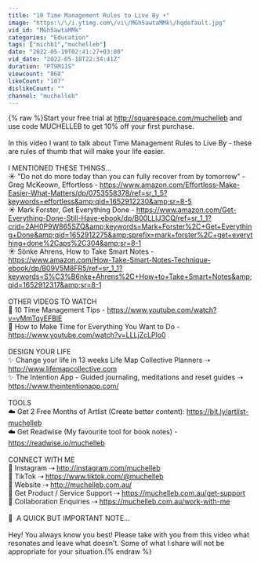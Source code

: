 ```yaml
---
title: "10 Time Management Rules to Live By ☀️"
image: "https:\/\/i.ytimg.com\/vi\/MGh5awtaMMk\/hqdefault.jpg"
vid_id: "MGh5awtaMMk"
categories: "Education"
tags: ["michb1","muchelleb"]
date: "2022-05-19T02:41:27+03:00"
vid_date: "2022-05-18T22:34:41Z"
duration: "PT9M11S"
viewcount: "868"
likeCount: "107"
dislikeCount: ""
channel: "muchelleb"
---
```

{% raw %}Start your free trial at <a rel="nofollow" target="blank" href="http://squarespace.com/muchelleb">http://squarespace.com/muchelleb</a> and use code MUCHELLEB to get 10% off your first purchase.<br /><br />In this video I want to talk about Time Management Rules to Live By - these are rules of thumb that will make your life easier.<br /><br />I MENTIONED THESE THINGS...<br />☀️ &quot;Do not do more today than you can fully recover from by tomorrow&quot; - Greg McKeown, Effortless - <a rel="nofollow" target="blank" href="https://www.amazon.com/Effortless-Make-Easier-What-Matters/dp/0753558378/ref=sr_1_5?keywords=effortless&amp;qid=1652912230&amp;sr=8-5">https://www.amazon.com/Effortless-Make-Easier-What-Matters/dp/0753558378/ref=sr_1_5?keywords=effortless&amp;qid=1652912230&amp;sr=8-5</a><br />☀️ Mark Forster, Get Everything Done - <a rel="nofollow" target="blank" href="https://www.amazon.com/Get-Everything-Done-Still-Have-ebook/dp/B00LLIJ3CQ/ref=sr_1_1?crid=2AH0P9W865SZQ&amp;keywords=Mark+Forster%2C+Get+Everything+Done&amp;qid=1652912275&amp;sprefix=mark+forster%2C+get+everything+done%2Caps%2C304&amp;sr=8-1">https://www.amazon.com/Get-Everything-Done-Still-Have-ebook/dp/B00LLIJ3CQ/ref=sr_1_1?crid=2AH0P9W865SZQ&amp;keywords=Mark+Forster%2C+Get+Everything+Done&amp;qid=1652912275&amp;sprefix=mark+forster%2C+get+everything+done%2Caps%2C304&amp;sr=8-1</a><br />☀️ Sönke Ahrens, How to Take Smart Notes - <a rel="nofollow" target="blank" href="https://www.amazon.com/How-Take-Smart-Notes-Technique-ebook/dp/B09V5M8FR5/ref=sr_1_1?keywords=S%C3%B6nke+Ahrens%2C+How+to+Take+Smart+Notes&amp;qid=1652912317&amp;sr=8-1">https://www.amazon.com/How-Take-Smart-Notes-Technique-ebook/dp/B09V5M8FR5/ref=sr_1_1?keywords=S%C3%B6nke+Ahrens%2C+How+to+Take+Smart+Notes&amp;qid=1652912317&amp;sr=8-1</a><br /><br />OTHER VIDEOS TO WATCH<br />🧠 10 Time Management Tips - <a rel="nofollow" target="blank" href="https://www.youtube.com/watch?v=vMmTqyEFBlE">https://www.youtube.com/watch?v=vMmTqyEFBlE</a><br />🧠 How to Make Time for Everything You Want to Do - <a rel="nofollow" target="blank" href="https://www.youtube.com/watch?v=LLLjZcLPlo0">https://www.youtube.com/watch?v=LLLjZcLPlo0</a><br /><br />DESIGN YOUR LIFE<br />✨ Change your life in 13 weeks Life Map Collective Planners ⇢ <a rel="nofollow" target="blank" href="http://www.lifemapcollective.com">http://www.lifemapcollective.com</a><br />✨ The Intention App - Guided journaling, meditations and reset guides ⇢ <a rel="nofollow" target="blank" href="https://www.theintentionapp.com/">https://www.theintentionapp.com/</a><br /><br />TOOLS <br />☁️ Get 2 Free Months of Artlist (Create better content): <a rel="nofollow" target="blank" href="https://bit.ly/artlist-muchelleb">https://bit.ly/artlist-muchelleb</a><br />☁️ Get Readwise (My favourite tool for book notes) - <a rel="nofollow" target="blank" href="https://readwise.io/muchelleb">https://readwise.io/muchelleb</a><br /><br />CONNECT WITH ME<br />🧚 Instagram ⇢ <a rel="nofollow" target="blank" href="http://instagram.com/muchelleb">http://instagram.com/muchelleb</a><br />🧚 TikTok ⇢ <a rel="nofollow" target="blank" href="https://www.tiktok.com/@muchelleb">https://www.tiktok.com/@muchelleb</a><br />🧚 Website ⇢ <a rel="nofollow" target="blank" href="http://muchelleb.com.au/">http://muchelleb.com.au/</a><br />🧚 Get Product / Service Support ⇢ <a rel="nofollow" target="blank" href="https://muchelleb.com.au/get-support">https://muchelleb.com.au/get-support</a><br />🧚 Collaboration Enquiries ⇢ <a rel="nofollow" target="blank" href="https://muchelleb.com.au/work-with-me">https://muchelleb.com.au/work-with-me</a><br /><br />💫  A QUICK BUT IMPORTANT NOTE...<br /><br />Hey! You always know you best! Please take with you from this video what resonates and leave what doesn’t. Some of what I share will not be appropriate for your situation.{% endraw %}
